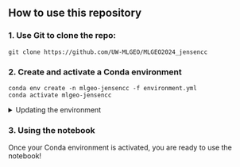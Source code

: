 ## How to use this repository
### 1. Use Git to clone the repo:

`git clone https://github.com/UW-MLGEO/MLGEO2024_jensencc`

### 2. Create and activate a Conda environment

```
conda env create -n mlgeo-jensencc -f environment.yml
conda activate mlgeo-jensencc
```

<details>
    <summary>Updating the environment</summary>
To update the environment:

```
conda env update -f environment.yml --prune
```

The prune option will uninstall any dependencies that were removed from `environment.yml`.
</details>


### 3. Using the notebook
Once your Conda environment is activated, you are ready to use the notebook!
